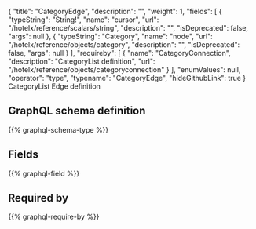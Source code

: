 {
  "title": "CategoryEdge",
  "description": "",
  "weight": 1,
  "fields": [
    {
      "typeString": "String!",
      "name": "cursor",
      "url": "/hotelx/reference/scalars/string",
      "description": "",
      "isDeprecated": false,
      "args": null
    },
    {
      "typeString": "Category",
      "name": "node",
      "url": "/hotelx/reference/objects/category",
      "description": "",
      "isDeprecated": false,
      "args": null
    }
  ],
  "requireby": [
    {
      "name": "CategoryConnection",
      "description": "CategoryList definition",
      "url": "/hotelx/reference/objects/categoryconnection"
    }
  ],
  "enumValues": null,
  "operator": "type",
  "typename": "CategoryEdge",
  "hideGithubLink": true
}
CategoryList Edge definition
## GraphQL schema definition

{{% graphql-schema-type %}}

## Fields

{{% graphql-field %}}

## Required by

{{% graphql-require-by %}}
